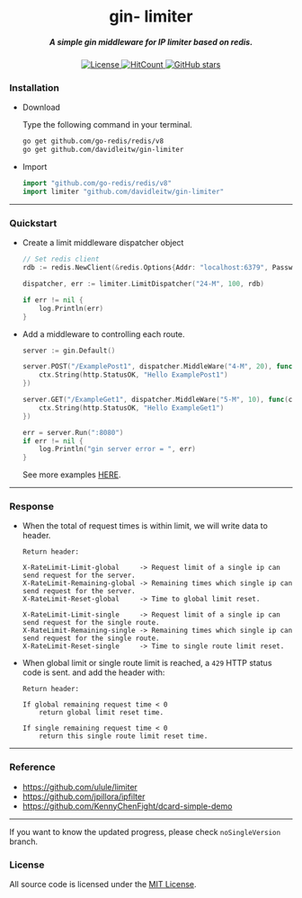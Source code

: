 <h1 align="center">gin- limiter</h1>
<h5 align="center">A simple gin middleware for IP limiter based on redis.</h5>

<p align="center">
    <a href="https://www.gnu.org/licenses/"> 
        <img src="https://img.shields.io/github/license/davidleitw/goGamer.svg" alt="License">
    </a>
    <a href="http://hits.dwyl.io/davidleitw/gin-limiter">
        <img src=http://hits.dwyl.io/davidleitw/gin-limiter.svg alt="HitCount">
    </a>
    <a href="https://github.com/davidleitw/gin-limiter/stargazers"> 
        <img src="https://img.shields.io/github/stars/davidleitw/gin-limiter" alt="GitHub stars">
    </a>
</p>

### Installation
- Download

    Type the following command in your terminal.
    ```bash
    go get github.com/go-redis/redis/v8
    go get github.com/davidleitw/gin-limiter 
    ``` 

- Import
    ```go 
    import "github.com/go-redis/redis/v8"
    import limiter "github.com/davidleitw/gin-limiter"
    ```

---

### Quickstart

- Create a limit middleware dispatcher object
    ```go
    // Set redis client
    rdb := redis.NewClient(&redis.Options{Addr: "localhost:6379", Password: "", DB: 0})

    dispatcher, err := limiter.LimitDispatcher("24-M", 100, rdb)

    if err != nil {
        log.Println(err)
    }

    ```

- Add a middleware to controlling each route. 
    ```go
    server := gin.Default()

    server.POST("/ExamplePost1", dispatcher.MiddleWare("4-M", 20), func(ctx *gin.Context) {
		ctx.String(http.StatusOK, "Hello ExamplePost1")
	})

	server.GET("/ExampleGet1", dispatcher.MiddleWare("5-M", 10), func(ctx *gin.Context) {
		ctx.String(http.StatusOK, "Hello ExampleGet1")
	})

	err = server.Run(":8080")
	if err != nil {
		log.Println("gin server error = ", err)
	}
    ```


    See more examples [HERE](https://github.com/davidleitw/gin-limiter/blob/master/Example/example.go). 

---

### Response 
- When the total of request times is within limit, we will write data to header.
    ```
    Return header:

    X-RateLimit-Limit-global     -> Request limit of a single ip can send request for the server. 
    X-RateLimit-Remaining-global -> Remaining times which single ip can send request for the server.
    X-RateLimit-Reset-global     -> Time to global limit reset. 

    X-RateLimit-Limit-single     -> Request limit of a single ip can send request for the single route.
    X-RateLimit-Remaining-single -> Remaining times which single ip can send request for the single route.
    X-RateLimit-Reset-single     -> Time to single route limit reset. 

    ```

- When global limit or single route limit is reached, a `429` HTTP status code is sent.
    and add the header with:
    ```shell
    Return header:
    
    If global remaining request time < 0
        return global limit reset time. 

    If single remaining request time < 0
        return this single route limit reset time.
    ```

<hr>

### Reference
- https://github.com/ulule/limiter
- https://github.com/jpillora/ipfilter
- https://github.com/KennyChenFight/dcard-simple-demo

<hr>

If you want to know the updated progress, please check `noSingleVersion` branch. 

### License

All source code is licensed under the [MIT License](./LICENSE).

